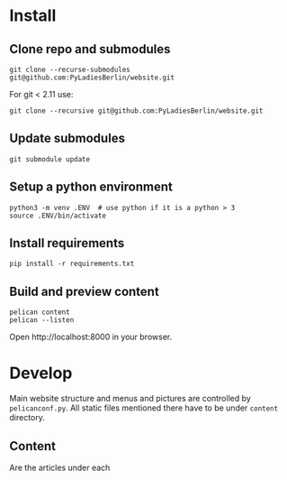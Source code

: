 # Install

## Clone repo and submodules

    git clone --recurse-submodules git@github.com:PyLadiesBerlin/website.git

For git < 2.11 use:

    git clone --recursive git@github.com:PyLadiesBerlin/website.git

## Update submodules

    git submodule update

## Setup a python environment

    python3 -m venv .ENV  # use python if it is a python > 3
    source .ENV/bin/activate

## Install requirements

    pip install -r requirements.txt

## Build and preview content

    pelican content
    pelican --listen

Open http://localhost:8000 in your browser.


# Develop

Main website structure and menus and pictures are controlled by `pelicanconf.py`. All static files mentioned there have to be under `content` directory.

## Content

Are the articles under each 
